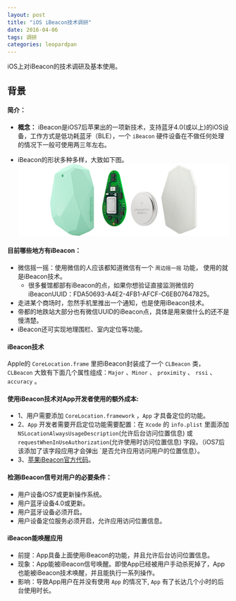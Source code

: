 ```yaml
---
layout: post
title: "iOS iBeacon技术调研"
date: 2016-04-06 
tags: 调研  
categories: leopardpan
---
```


iOS上对iBeacon的技术调研及基本使用。

<!-- more -->  

## 背景  

#### 简介：  

* **概念：** iBeacon是iOS7后苹果出的一项新技术，支持蓝牙4.0(或以上)的iOS设备，工作方式是低功耗蓝牙（BLE），一个 `iBeacon` 硬件设备在不做任何处理的情况下一般可使用两三年左右。


* iBeacon的形状多种多样，大致如下图。
![](/assets/images/ibeacon.png)



#### 目前哪些地方有iBeacon：
* 微信摇一摇：使用微信的人应该都知道微信有一个 `周边摇一摇` 功能， 使用的就是iBeacon技术。  
	* 很多餐馆都部有iBeacon的点，如果你想验证直接监测微信的iBeaconUUID：FDA50693-A4E2-4FB1-AFCF-C6EB07647825。  
* 走进某个商场时，忽然手机里推出一个通知，也是使用iBeacon技术。   
* 帝都的地跌站大部分也有微信UUID的iBeacon点，具体是用来做什么的还不是慢清楚。  
* iBeacon还可实现地理围栏、室内定位等功能。
  

#### iBeacon技术 
Apple的 `CoreLocation.frame` 里把iBeacon封装成了一个 `CLBeacon` 类，`CLBeacon` 大致有下面几个属性组成：`Major` 、`Minor` 、 `proximity` 、 `rssi` 、 `accuracy` 。   
 

     
   
#### 使用iBeacon技术对App开发者使用的额外成本:
* 1、用户需要添加 `CoreLocation.framework` ，`App` 才具备定位的功能。
* 2、`App` 开发者需要开启定位功能需要配置：在 `Xcode` 的 `info.plist` 里面添加 `NSLocationAlwaysUsageDescription`(允许后台访问位置信息) 或 `requestWhenInUseAuthorization`(允许使用时访问位置信息) 字段。（iOS7后该添加了该字段应用才会弹出 `是否允许应用访问用户的位置信息）。
* 3、[苹果iBeacon官方代码](https://developer.apple.com/library/prerelease/content/samplecode/AirLocate/Introduction/Intro.html)。    

#### 检测iBeacon信号对用户的必要条件：
* 用户设备iOS7或更新操作系统。
* 用户蓝牙设备4.0或更新。
* 用户蓝牙设备必须开启。
* 用户设备定位服务必须开启，允许应用访问位置信息。


#### iBeacon能唤醒应用
* 前提：App具备上面使用iBeacon的功能，并且允许后台访问位置信息。
* 现象：App能被iBeacon信号唤醒。即使App已经被用户手动杀死掉了，App也能被iBeacon技术唤醒，并且能执行一系列操作。
* 影响：导致App用户在并没有使用 `App` 的情况下, `App` 有了长达几个小时的后台使用时长。
